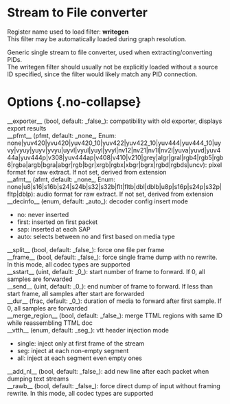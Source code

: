 <!-- automatically generated - do not edit, patch gpac/applications/gpac/gpac.c -->

# Stream to File converter  
  
Register name used to load filter: __writegen__  
This filter may be automatically loaded during graph resolution.  
  
Generic single stream to file converter, used when extracting/converting PIDs.  
The writegen filter should usually not be explicitly loaded without a source ID specified, since the filter would likely match any PID connection.  
  

# Options  {.no-collapse}  
  
<div markdown class="option">  
<a id="exporter">__exporter__</a> (bool, default: _false_): compatibility with old exporter, displays export results  
</div>  
<div markdown class="option">  
<a id="pfmt" data-level="basic">__pfmt__</a> (pfmt, default: _none_, Enum: none|yuv420|yvu420|yuv420_10|yuv422|yuv422_10|yuv444|yuv444_10|uyvy|vyuy|yuyv|yvyu|uyvl|vyul|yuyl|yvyl|nv12|nv21|nv1l|nv2l|yuva|yuvd|yuv444a|yuv444p|v308|yuv444ap|v408|v410|v210|grey|algr|gral|rgb4|rgb5|rgb6|rgba|argb|bgra|abgr|rgb|bgr|xrgb|rgbx|xbgr|bgrx|rgbd|rgbds|uncv): pixel format for raw extract. If not set, derived from extension  
</div>  
  
<div markdown class="option">  
<a id="afmt" data-level="basic">__afmt__</a> (afmt, default: _none_, Enum: none|u8|s16|s16b|s24|s24b|s32|s32b|flt|fltb|dbl|dblb|u8p|s16p|s24p|s32p|fltp|dblp): audio format for raw extract. If not set, derived from extension  
</div>  
  
<div markdown class="option">  
<a id="decinfo">__decinfo__</a> (enum, default: _auto_): decoder config insert mode  

- no: never inserted  
- first: inserted on first packet  
- sap: inserted at each SAP  
- auto: selects between no and first based on media type  
</div>  
  
<div markdown class="option">  
<a id="split">__split__</a> (bool, default: _false_): force one file per frame  
</div>  
<div markdown class="option">  
<a id="frame" data-level="basic">__frame__</a> (bool, default: _false_): force single frame dump with no rewrite. In this mode, all codec types are supported  
</div>  
<div markdown class="option">  
<a id="sstart" data-level="basic">__sstart__</a> (uint, default: _0_): start number of frame to forward. If 0, all samples are forwarded  
</div>  
<div markdown class="option">  
<a id="send" data-level="basic">__send__</a> (uint, default: _0_): end number of frame to forward. If less than start frame, all samples after start are forwarded  
</div>  
<div markdown class="option">  
<a id="dur" data-level="basic">__dur__</a> (frac, default: _0_): duration of media to forward after first sample. If 0, all samples are forwarded  
</div>  
<div markdown class="option">  
<a id="merge_region" data-level="basic">__merge_region__</a> (bool, default: _false_): merge TTML regions with same ID while reassembling TTML doc  
</div>  
<div markdown class="option">  
<a id="vtth" data-level="basic">__vtth__</a> (enum, default: _seg_): vtt header injection mode  

- single: inject only at first frame of the stream  
- seg: inject at each non-empty segment  
- all: inject at each segment even empty ones  
</div>  
  
<div markdown class="option">  
<a id="add_nl" data-level="basic">__add_nl__</a> (bool, default: _false_): add new line after each packet when dumping text streams  
</div>  
<div markdown class="option">  
<a id="rawb">__rawb__</a> (bool, default: _false_): force direct dump of input without framing rewrite. In this mode, all codec types are supported  
</div>  
  
